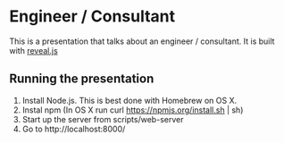 # Engineer / Consultant

This is a presentation that talks about an engineer / consultant. It is built with [reveal.js](http://lab.hakim.se/reveal-js/) 

## Running the presentation

1. Install Node.js. This is best done with Homebrew on OS X.
2. Instal npm (In OS X run curl https://npmjs.org/install.sh | sh)
3. Start up the server from scripts/web-server
6. Go to http://localhost:8000/
